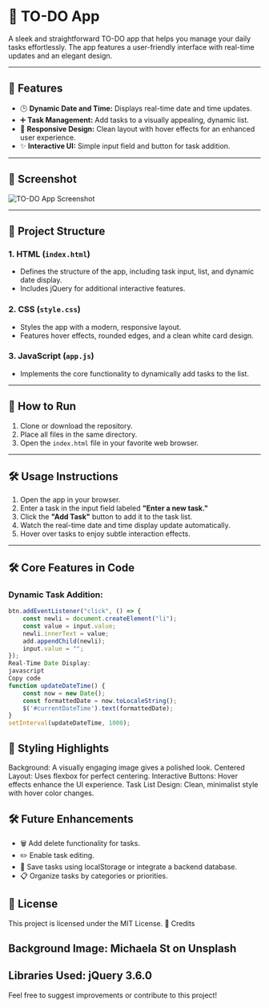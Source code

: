# 📝 TO-DO App

A sleek and straightforward TO-DO app that helps you manage your daily tasks effortlessly. The app features a user-friendly interface with real-time updates and an elegant design.

---

## 🌟 Features

- 🕒 **Dynamic Date and Time:** Displays real-time date and time updates.
- ➕ **Task Management:** Add tasks to a visually appealing, dynamic list.
- 🎨 **Responsive Design:** Clean layout with hover effects for an enhanced user experience.
- ✨ **Interactive UI:** Simple input field and button for task addition.

---

## 🎥 Screenshot

![TO-DO App Screenshot](https://drive.google.com/uc?id=1zKbxDyZVcwVyhglSnv5iHlGl0-JSL9ul)

---

## 📂 Project Structure

### 1. **HTML** (`index.html`)
   - Defines the structure of the app, including task input, list, and dynamic date display.
   - Includes jQuery for additional interactive features.

### 2. **CSS** (`style.css`)
   - Styles the app with a modern, responsive layout.
   - Features hover effects, rounded edges, and a clean white card design.

### 3. **JavaScript** (`app.js`)
   - Implements the core functionality to dynamically add tasks to the list.

---

## 🚀 How to Run

1. Clone or download the repository.
2. Place all files in the same directory.
3. Open the `index.html` file in your favorite web browser.

---

## 🛠️ Usage Instructions

1. Open the app in your browser.
2. Enter a task in the input field labeled **"Enter a new task."**
3. Click the **"Add Task"** button to add it to the task list.
4. Watch the real-time date and time display update automatically.
5. Hover over tasks to enjoy subtle interaction effects.

---

## 🛠️ Core Features in Code

### Dynamic Task Addition:
```javascript
btn.addEventListener("click", () => {
    const newli = document.createElement("li");
    const value = input.value;
    newli.innerText = value;
    add.appendChild(newli);
    input.value = "";
});
Real-Time Date Display:
javascript
Copy code
function updateDateTime() {
    const now = new Date();
    const formattedDate = now.toLocaleString();
    $('#currentDateTime').text(formattedDate);
}
setInterval(updateDateTime, 1000);
```
 ##   🎨 Styling Highlights
Background: A visually engaging image gives a polished look.
Centered Layout: Uses flexbox for perfect centering.
Interactive Buttons: Hover effects enhance the UI experience.
Task List Design: Clean, minimalist style with hover color changes.
## 🛠️ Future Enhancements
- 🗑️ Add delete functionality for tasks.
- ✏️ Enable task editing.
- 💾 Save tasks using localStorage or integrate a backend database.
- 📋 Organize tasks by categories or priorities.
## 📜 License
This project is licensed under the MIT License.
🤝 Credits
## Background Image: Michaela St on Unsplash
## Libraries Used: jQuery 3.6.0
Feel free to suggest improvements or contribute to this project!
